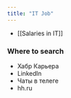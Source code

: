 ```yaml
---
title: "IT Job"
---
```


- [[Salaries in IT]]

### Where to search
- Хабр Карьера
- LinkedIn
- Чаты в телеге
- hh.ru
